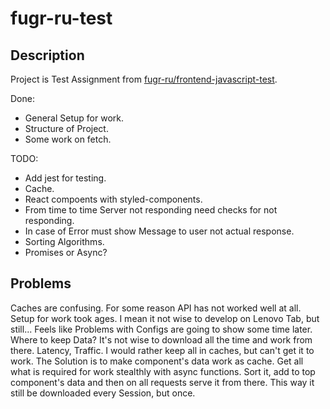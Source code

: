 # fugr-ru-test

## Description

Project is Test Assignment from
[fugr-ru/frontend-javascript-test](https://github.com/fugr-ru/frontend-javascript-test). 

Done:

- General Setup for work.
- Structure of Project.
- Some work on fetch.

TODO:

- Add jest for testing.
- Cache.
- React compoents with styled-components.
- From time to time Server not responding need checks for not responding.
- In case of Error must show Message to user not actual response.
- Sorting Algorithms.
- Promises or Async?

## Problems

Caches are confusing. For some reason API has not worked well at all.
Setup for work took ages. I mean it not wise to develop on Lenovo Tab,
but still...
Feels like Problems with Configs are going to show some time later.
Where to keep Data? It's not wise to download all the time and work
from there. Latency, Traffic. I would rather keep all in caches, but can't
get it to work. The Solution is to make component's data work as cache.
Get all what is required for work stealthly with async functions. Sort it,
add to top component's data and then on all requests serve it from there.
This way it still be downloaded every Session, but once.
